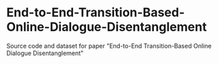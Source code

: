 # End-to-End-Transition-Based-Online-Dialogue-Disentanglement
Source code and dataset for paper "End-to-End Transition-Based Online Dialogue Disentanglement"
